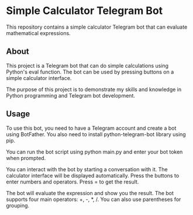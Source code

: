 # Simple Calculator Telegram Bot

This repository contains a simple calculator Telegram bot that can evaluate mathematical expressions.

## About

This project is a Telegram bot that can do simple calculations using Python's eval function. The bot can be used by pressing buttons on a simple calculator interface.

The purpose of this project is to demonstrate my skills and knowledge in Python programming and Telegram bot development.

## Usage

To use this bot, you need to have a Telegram account and create a bot using BotFather. You also need to install python-telegram-bot library using pip.

You can run the bot script using python main.py and enter your bot token when prompted.

You can interact with the bot by starting a conversation with it. The calculator interface will be displayed automatically. Press the buttons to enter numbers and operators. Press = to get the result.

The bot will evaluate the expression and show you the result. The bot supports four main operators: +, -, *, /. You can also use parentheses for grouping.
